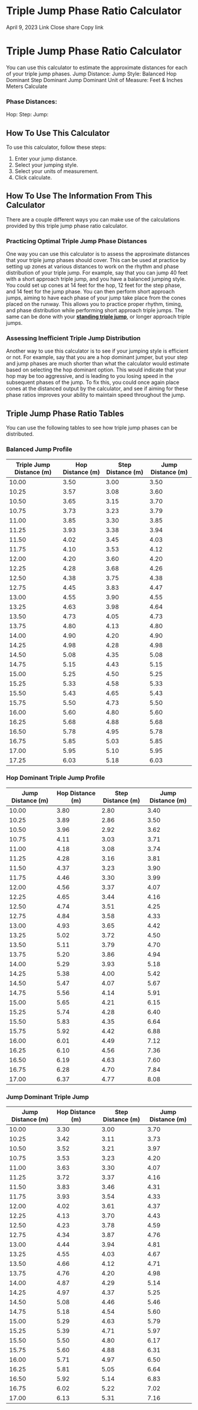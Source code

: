 #  Triple Jump Phase Ratio Calculator 
April 9, 2023
Link
Close share Copy link
# Triple Jump Phase Ratio Calculator
You can use this calculator to estimate the approximate distances for each of your triple jump phases.
Jump Distance: Jump Style: Balanced Hop Dominant Step Dominant Jump Dominant Unit of Measure: Feet & Inches Meters Calculate
### Phase Distances:
Hop: 
Step: 
Jump: 
  

## How To Use This Calculator
To use this calculator, follow these steps:
  1. Enter your jump distance.
  2. Select your jumping style.
  3. Select your units of measurement.
  4. Click calculate.


## How To Use The Information From This Calculator
There are a couple different ways you can make use of the calculations provided by this triple jump phase ratio calculator.
### Practicing Optimal Triple Jump Phase Distances
One way you can use this calculator is to assess the approximate distances that your triple jump phases should cover.
This can be used at practice by setting up zones at various distances to work on the rhythm and phase distribution of your triple jump.
For example, say that you can jump 40 feet with a short approach triple jump, and you have a balanced jumping style. You could set up cones at 14 feet for the hop, 12 feet for the step phase, and 14 feet for the jump phase.
You can then perform short approach jumps, aiming to have each phase of your jump take place from the cones placed on the runway. This allows you to practice proper rhythm, timing, and phase distribution while performing short approach triple jumps.
The same can be done with your [**standing triple jump**](https://sprintingworkouts.com/blogs/jumping/standing-triple-jump "standing triple jump"), or longer approach triple jumps.
### Assessing Inefficient Triple Jump Distribution
Another way to use this calculator is to see if your jumping style is efficient or not.
For example, say that you are a hop dominant jumper, but your step and jump phases are much shorter than what the calculator would estimate based on selecting the hop dominant option.
This would indicate that your hop may be too aggressive, and is leading to you losing speed in the subsequent phases of the jump.
To fix this, you could once again place cones at the distanced output by the calculator, and see if aiming for these phase ratios improves your ability to maintain speed throughout the jump.
## Triple Jump Phase Ratio Tables
You can use the following tables to see how triple jump phases can be distributed.
### Balanced Jump Profile
Triple Jump Distance (m) | Hop Distance (m) | Step Distance (m) | Jump Distance (m)  
---|---|---|---  
10.00 | 3.50 | 3.00 | 3.50  
10.25 | 3.57 | 3.08 | 3.60  
10.50 | 3.65 | 3.15 | 3.70  
10.75 | 3.73 | 3.23 | 3.79  
11.00 | 3.85 | 3.30 | 3.85  
11.25 | 3.93 | 3.38 | 3.94  
11.50 | 4.02 | 3.45 | 4.03  
11.75 | 4.10 | 3.53 | 4.12  
12.00 | 4.20 | 3.60 | 4.20  
12.25 | 4.28 | 3.68 | 4.26  
12.50 | 4.38 | 3.75 | 4.38  
12.75 | 4.45 | 3.83 | 4.47  
13.00 | 4.55 | 3.90 | 4.55  
13.25 | 4.63 | 3.98 | 4.64  
13.50 | 4.73 | 4.05 | 4.73  
13.75 | 4.80 | 4.13 | 4.80  
14.00 | 4.90 | 4.20 | 4.90  
14.25 | 4.98 | 4.28 | 4.98  
14.50 | 5.08 | 4.35 | 5.08  
14.75 | 5.15 | 4.43 | 5.15  
15.00 | 5.25 | 4.50 | 5.25  
15.25 | 5.33 | 4.58 | 5.33  
15.50 | 5.43 | 4.65 | 5.43  
15.75 | 5.50 | 4.73 | 5.50  
16.00 | 5.60 | 4.80 | 5.60  
16.25 | 5.68 | 4.88 | 5.68  
16.50 | 5.78 | 4.95 | 5.78  
16.75 | 5.85 | 5.03 | 5.85  
17.00 | 5.95 | 5.10 | 5.95  
17.25 | 6.03 | 5.18 | 6.03  
### Hop Dominant Triple Jump Profile
Jump Distance (m) | Hop Distance (m) | Step Distance (m) | Jump Distance (m)  
---|---|---|---  
10.00 | 3.80 | 2.80 | 3.40  
10.25 | 3.89 | 2.86 | 3.50  
10.50 | 3.96 | 2.92 | 3.62  
10.75 | 4.11 | 3.03 | 3.71  
11.00 | 4.18 | 3.08 | 3.74  
11.25 | 4.28 | 3.16 | 3.81  
11.50 | 4.37 | 3.23 | 3.90  
11.75 | 4.46 | 3.30 | 3.99  
12.00 | 4.56 | 3.37 | 4.07  
12.25 | 4.65 | 3.44 | 4.16  
12.50 | 4.74 | 3.51 | 4.25  
12.75 | 4.84 | 3.58 | 4.33  
13.00 | 4.93 | 3.65 | 4.42  
13.25 | 5.02 | 3.72 | 4.50  
13.50 | 5.11 | 3.79 | 4.70  
13.75 | 5.20 | 3.86 | 4.94  
14.00 | 5.29 | 3.93 | 5.18  
14.25 | 5.38 | 4.00 | 5.42  
14.50 | 5.47 | 4.07 | 5.67  
14.75 | 5.56 | 4.14 | 5.91  
15.00 | 5.65 | 4.21 | 6.15  
15.25 | 5.74 | 4.28 | 6.40  
15.50 | 5.83 | 4.35 | 6.64  
15.75 | 5.92 | 4.42 | 6.88  
16.00 | 6.01 | 4.49 | 7.12  
16.25 | 6.10 | 4.56 | 7.36  
16.50 | 6.19 | 4.63 | 7.60  
16.75 | 6.28 | 4.70 | 7.84  
17.00 | 6.37 | 4.77 | 8.08  
  

### Jump Dominant Triple Jump
Jump Distance (m) | Hop Distance (m) | Step Distance (m) | Jump Distance (m)  
---|---|---|---  
10.00 | 3.30 | 3.00 | 3.70  
10.25 | 3.42 | 3.11 | 3.73  
10.50 | 3.52 | 3.21 | 3.97  
10.75 | 3.53 | 3.23 | 4.20  
11.00 | 3.63 | 3.30 | 4.07  
11.25 | 3.72 | 3.37 | 4.16  
11.50 | 3.83 | 3.46 | 4.31  
11.75 | 3.93 | 3.54 | 4.33  
12.00 | 4.02 | 3.61 | 4.37  
12.25 | 4.13 | 3.70 | 4.43  
12.50 | 4.23 | 3.78 | 4.59  
12.75 | 4.34 | 3.87 | 4.76  
13.00 | 4.44 | 3.94 | 4.81  
13.25 | 4.55 | 4.03 | 4.67  
13.50 | 4.66 | 4.12 | 4.71  
13.75 | 4.76 | 4.20 | 4.98  
14.00 | 4.87 | 4.29 | 5.14  
14.25 | 4.97 | 4.37 | 5.25  
14.50 | 5.08 | 4.46 | 5.46  
14.75 | 5.18 | 4.54 | 5.60  
15.00 | 5.29 | 4.63 | 5.79  
15.25 | 5.39 | 4.71 | 5.97  
15.50 | 5.50 | 4.80 | 6.17  
15.75 | 5.60 | 4.88 | 6.31  
16.00 | 5.71 | 4.97 | 6.50  
16.25 | 5.81 | 5.05 | 6.64  
16.50 | 5.92 | 5.14 | 6.83  
16.75 | 6.02 | 5.22 | 7.02  
17.00 | 6.13 | 5.31 | 7.16  
[ ](https://sprintingworkouts.com/blogs/calculators)
